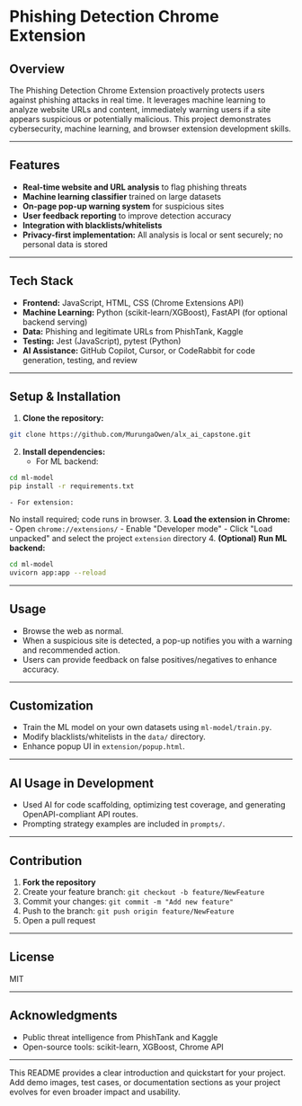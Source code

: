 # Phishing Detection Chrome Extension

## Overview

The Phishing Detection Chrome Extension proactively protects users against phishing attacks in real time. It leverages machine learning to analyze website URLs and content, immediately warning users if a site appears suspicious or potentially malicious. This project demonstrates cybersecurity, machine learning, and browser extension development skills.

***

## Features

- **Real-time website and URL analysis** to flag phishing threats
- **Machine learning classifier** trained on large datasets
- **On-page pop-up warning system** for suspicious sites
- **User feedback reporting** to improve detection accuracy
- **Integration with blacklists/whitelists**
- **Privacy-first implementation:** All analysis is local or sent securely; no personal data is stored

***

## Tech Stack

- **Frontend:** JavaScript, HTML, CSS (Chrome Extensions API)
- **Machine Learning:** Python (scikit-learn/XGBoost), FastAPI (for optional backend serving)
- **Data:** Phishing and legitimate URLs from PhishTank, Kaggle
- **Testing:** Jest (JavaScript), pytest (Python)
- **AI Assistance:** GitHub Copilot, Cursor, or CodeRabbit for code generation, testing, and review

***

## Setup \& Installation

1. **Clone the repository:**

```bash
git clone https://github.com/MurungaOwen/alx_ai_capstone.git
```

2. **Install dependencies:**
    - For ML backend:

```bash
cd ml-model
pip install -r requirements.txt
```

    - For extension:
No install required; code runs in browser.
3. **Load the extension in Chrome:**
    - Open `chrome://extensions/`
    - Enable "Developer mode"
    - Click "Load unpacked" and select the project `extension` directory
4. **(Optional) Run ML backend:**

```bash
cd ml-model
uvicorn app:app --reload
```


***

## Usage

- Browse the web as normal.
- When a suspicious site is detected, a pop-up notifies you with a warning and recommended action.
- Users can provide feedback on false positives/negatives to enhance accuracy.

***

## Customization

- Train the ML model on your own datasets using `ml-model/train.py`.
- Modify blacklists/whitelists in the `data/` directory.
- Enhance popup UI in `extension/popup.html`.

***

## AI Usage in Development

- Used AI for code scaffolding, optimizing test coverage, and generating OpenAPI-compliant API routes.
- Prompting strategy examples are included in `prompts/`.

***

## Contribution

1. **Fork the repository**
2. Create your feature branch: `git checkout -b feature/NewFeature`
3. Commit your changes: `git commit -m "Add new feature"`
4. Push to the branch: `git push origin feature/NewFeature`
5. Open a pull request

***

## License

MIT

***

## Acknowledgments

- Public threat intelligence from PhishTank and Kaggle
- Open-source tools: scikit-learn, XGBoost, Chrome API

***

This README provides a clear introduction and quickstart for your project. Add demo images, test cases, or documentation sections as your project evolves for even broader impact and usability.

